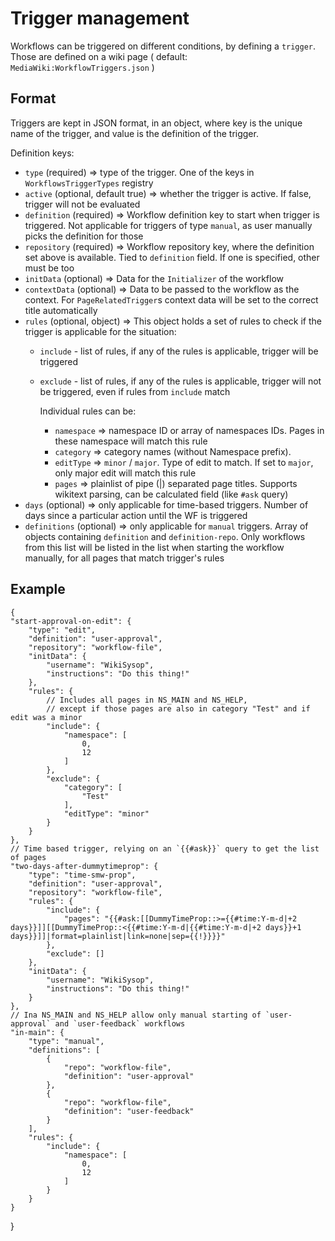 # Trigger management

Workflows can be triggered on different conditions, by defining a `trigger`. Those are defined on a wiki page
( default: `MediaWiki:WorkflowTriggers.json` )

## Format
Triggers are kept in JSON format, in an object, where key is the unique name of the trigger, and value is the definition of the trigger.

Definition keys:
- `type` (required) => type of the trigger. One of the keys in `WorkflowsTriggerTypes` registry
- `active` (optional, default true) => whether the trigger is active. If false, trigger will not be evaluated
- `definition` (required) => Workflow definition key to start when trigger is triggered. Not applicable for triggers
of type `manual`, as user manually picks the definition for those
- `repository`  (required) => Workflow repository key, where the definition set above is available. Tied to `definition`
field. If one is specified, other must be too
- `initData` (optional) => Data for the `Initializer` of the workflow
- `contextData` (optional) => Data to be passed to the workflow as the context. For `PageRelatedTrigger`s context
data will be set to the correct title automatically
- `rules` (optional, object) => This object holds a set of rules to check if the trigger is applicable for the situation:
	- `include` - list of rules, if any of the rules is applicable, trigger will be triggered
	- `exclude` - list of rules, if any of the rules is applicable, trigger will not be triggered, even if rules
	from `include` match

		Individual rules can be:
		- `namespace` =>   namespace ID or array of namespaces IDs. Pages in these namespace will match this rule
		- `category` => category names (without Namespace prefix).
		- `editType` => `minor` / `major`. Type of edit to match. If set to `major`, only major edit will match this rule
		- `pages` => plainlist of pipe (|) separated page titles. Supports wikitext parsing, can be calculated field (like `#ask` query)
- `days` (optional) => only applicable for time-based triggers. Number of days since a particular action until the WF is triggered
- `definitions` (optional) => only applicable for `manual` triggers. Array of objects containing `definition` and `definition-repo`.
Only workflows from this list will be listed in the list when starting the workflow manually, for all pages that match trigger's rules

 ## Example
	{
    "start-approval-on-edit": {
        "type": "edit",
        "definition": "user-approval",
        "repository": "workflow-file",
        "initData": {
            "username": "WikiSysop",
            "instructions": "Do this thing!"
        },
        "rules": {
			// Includes all pages in NS_MAIN and NS_HELP,
			// except if those pages are also in category "Test" and if edit was a minor
            "include": {
                "namespace": [
                    0,
                    12
                ]
            },
            "exclude": {
                "category": [
                    "Test"
                ],
                "editType": "minor"
            }
        }
    },
	// Time based trigger, relying on an `{{#ask}}` query to get the list of pages
    "two-days-after-dummytimeprop": {
        "type": "time-smw-prop",
        "definition": "user-approval",
        "repository": "workflow-file",
        "rules": {
            "include": {
                "pages": "{{#ask:[[DummyTimeProp::>={{#time:Y-m-d|+2 days}}]][[DummyTimeProp::<{{#time:Y-m-d|{{#time:Y-m-d|+2 days}}+1 days}}]]|format=plainlist|link=none|sep={{!}}}}"
            },
            "exclude": []
        },
        "initData": {
            "username": "WikiSysop",
            "instructions": "Do this thing!"
        }
    },
	// Ina NS_MAIN and NS_HELP allow only manual starting of `user-approval` and `user-feedback` workflows
    "in-main": {
        "type": "manual",
        "definitions": [
            {
                "repo": "workflow-file",
                "definition": "user-approval"
            },
            {
                "repo": "workflow-file",
                "definition": "user-feedback"
            }
        ],
        "rules": {
            "include": {
                "namespace": [
                    0,
                    12
                ]
            }
        }
    }
}



